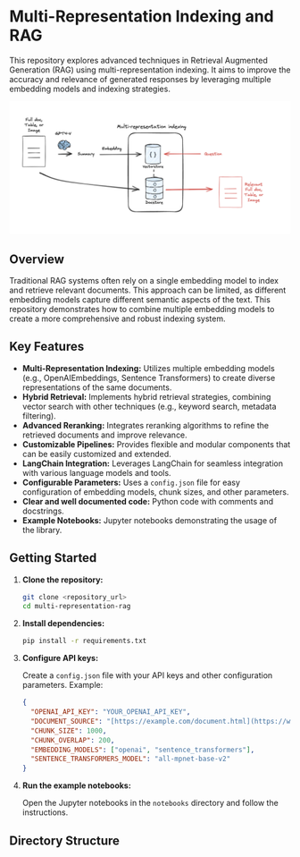 # Multi-Representation Indexing and RAG

This repository explores advanced techniques in Retrieval Augmented Generation (RAG) using multi-representation indexing. It aims to improve the accuracy and relevance of generated responses by leveraging multiple embedding models and indexing strategies.

![Multi-Representation RAG](multi-rag.png)

## Overview

Traditional RAG systems often rely on a single embedding model to index and retrieve relevant documents. This approach can be limited, as different embedding models capture different semantic aspects of the text. This repository demonstrates how to combine multiple embedding models to create a more comprehensive and robust indexing system.

## Key Features

* **Multi-Representation Indexing:** Utilizes multiple embedding models (e.g., OpenAIEmbeddings, Sentence Transformers) to create diverse representations of the same documents.
* **Hybrid Retrieval:** Implements hybrid retrieval strategies, combining vector search with other techniques (e.g., keyword search, metadata filtering).
* **Advanced Reranking:** Integrates reranking algorithms to refine the retrieved documents and improve relevance.
* **Customizable Pipelines:** Provides flexible and modular components that can be easily customized and extended.
* **LangChain Integration:** Leverages LangChain for seamless integration with various language models and tools.
* **Configurable Parameters:** Uses a `config.json` file for easy configuration of embedding models, chunk sizes, and other parameters.
* **Clear and well documented code:** Python code with comments and docstrings.
* **Example Notebooks:** Jupyter notebooks demonstrating the usage of the library.

## Getting Started

1.  **Clone the repository:**

    ```bash
    git clone <repository_url>
    cd multi-representation-rag
    ```

2.  **Install dependencies:**

    ```bash
    pip install -r requirements.txt
    ```

3.  **Configure API keys:**

    Create a `config.json` file with your API keys and other configuration parameters. Example:

    ```json
    {
      "OPENAI_API_KEY": "YOUR_OPENAI_API_KEY",
      "DOCUMENT_SOURCE": "[https://example.com/document.html](https://www.google.com/search?q=https://example.com/document.html)",
      "CHUNK_SIZE": 1000,
      "CHUNK_OVERLAP": 200,
      "EMBEDDING_MODELS": ["openai", "sentence_transformers"],
      "SENTENCE_TRANSFORMERS_MODEL": "all-mpnet-base-v2"
    }
    ```

4.  **Run the example notebooks:**

    Open the Jupyter notebooks in the `notebooks` directory and follow the instructions.

## Directory Structure
